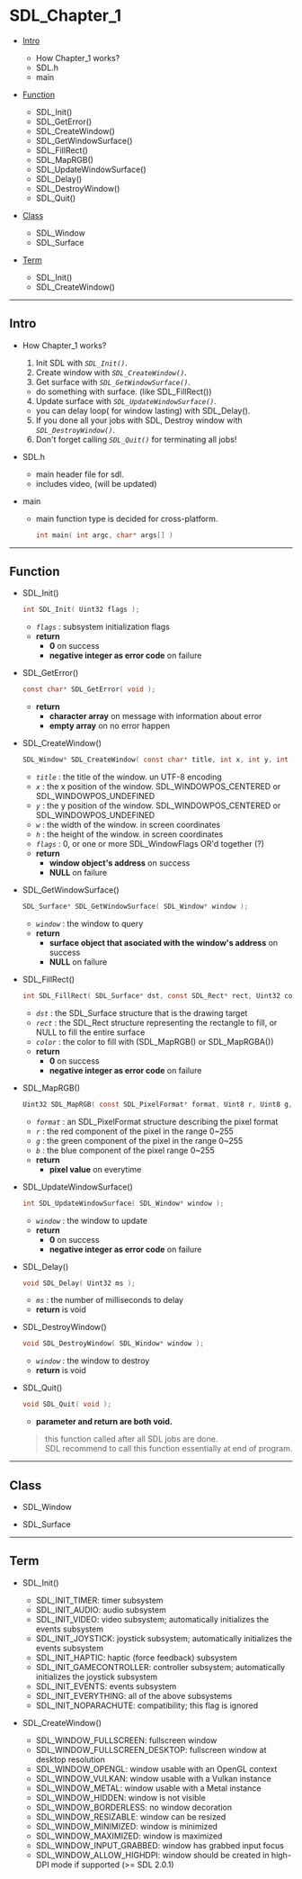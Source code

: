 # SDL_Chapter_1

- [Intro](#intro)
  - How Chapter_1 works?
  - SDL.h
  - main

- [Function](#function)
  - SDL_Init()
  - SDL_GetError()
  - SDL_CreateWindow()
  - SDL_GetWindowSurface()
  - SDL_FillRect()
  - SDL_MapRGB()
  - SDL_UpdateWindowSurface()
  - SDL_Delay()
  - SDL_DestroyWindow()
  - SDL_Quit()

- [Class](#class)
  - SDL_Window
  - SDL_Surface
  
- [Term](#term)
  - SDL_Init()
  - SDL_CreateWindow()

- - - - - - - - - - - - - - - - - - - - - - - - - - - - - - - - - - - - - - - - - - - - - - - - - - - - - - - - - - - - - - - - - - - - - - - - - - - 

## Intro
    
- How Chapter_1 works?
  1. Init SDL with _`SDL_Init()`_.
  2. Create window with _`SDL_CreateWindow()`_.
  3. Get surface with _`SDL_GetWindowSurface()`_.
    - do something with surface. (like SDL_FillRect())
  4. Update surface with _`SDL_UpdateWindowSurface()`_.
    - you can delay loop( for window lasting) with SDL_Delay().
  5. If you done all your jobs with SDL, Destroy window with _`SDL_DestroyWindow()`_.
  6. Don't forget calling _`SDL_Quit()`_ for terminating all jobs!
    
- SDL.h
  - main header file for sdl.
  - includes video, (will be updated)
    
- main
  - main function type is decided for cross-platform.
    ```C
    int main( int argc, char* args[] )
    ```
    
- - - - - - - - - - - - - - - - - - - - - - - - - - - - - - - - - - - - - - - - - - - - - - - - - - - - - - - - - - - - - - - - - - - - - - - - - - - 

## Function
    
- SDL_Init()
  ```C
  int SDL_Init( Uint32 flags );
  ```
  - _`flags`_ : subsystem initialization flags
  - **return**
    - **0** on success
    - **negative integer as error code** on failure
    

- SDL_GetError()
  ```C
  const char* SDL_GetError( void );
  ```
  - **return**
    - **character array** on message with information about error
    - **empty array** on no error happen
    

- SDL_CreateWindow()
  ```C
  SDL_Window* SDL_CreateWindow( const char* title, int x, int y, int w, int h, Uint32 flags );
  ```
  - _`title`_ : the title of the window. un UTF-8 encoding
  - _`x`_ : the x position of the window. SDL_WINDOWPOS_CENTERED or SDL_WINDOWPOS_UNDEFINED
  - _`y`_ : the y position of the window. SDL_WINDOWPOS_CENTERED or SDL_WINDOWPOS_UNDEFINED
  - _`w`_ : the width of the window. in screen coordinates
  - _`h`_ : the height of the window. in screen coordinates
  - _`flags`_ : 0, or one or more SDL_WindowFlags OR'd together (?)
  - **return**
    - **window object's address** on success
    - **NULL** on failure
    

- SDL_GetWindowSurface()
  ```C
  SDL_Surface* SDL_GetWindowSurface( SDL_Window* window );
  ```
  - _`window`_ : the window to query
  - **return**
    - **surface object that asociated with the window's address** on success
    - **NULL** on failure
    

- SDL_FillRect()
  ```C
  int SDL_FillRect( SDL_Surface* dst, const SDL_Rect* rect, Uint32 color );
  ```
  - _`dst`_ : the SDL_Surface structure that is the drawing target
  - _`rect`_ : the SDL_Rect structure representing the rectangle to fill, or NULL to fill the entire surface
  - _`color`_ : the color to fill with (SDL_MapRGB() or SDL_MapRGBA())
  - **return**
    - **0** on success
    - **negative integer as error code** on failure
    

- SDL_MapRGB()
  ```C
  Uint32 SDL_MapRGB( const SDL_PixelFormat* format, Uint8 r, Uint8 g, Uint8 b );
  ```
  - _`format`_ : an SDL_PixelFormat structure describing the pixel format
  - _`r`_ : the red component of the pixel in the range 0~255
  - _`g`_ : the green component of the pixel in the range 0~255
  - _`b`_ : the blue component of the pixel range 0~255
  - **return**
    - **pixel value** on everytime
    

- SDL_UpdateWindowSurface()
  ```C
  int SDL_UpdateWindowSurface( SDL_Window* window );
  ```
  - _`window`_ : the window to update
  - **return**
    - **0** on success
    - **negative integer as error code** on failure
    

- SDL_Delay()
  ```C
  void SDL_Delay( Uint32 ms );
  ```
  - _`ms`_ : the number of milliseconds to delay
  - **return** is void
    
- SDL_DestroyWindow()
  ```C
  void SDL_DestroyWindow( SDL_Window* window );
  ```
  - _`window`_ : the window to destroy
  - **return** is void
    

- SDL_Quit()
  ```C
  void SDL_Quit( void );
  ```
  - **parameter and return are both void.**
  > this function called after all SDL jobs are done.    
  > SDL recommend to call this function essentially at end of program.    
    

- - - - - - - - - - - - - - - - - - - - - - - - - - - - - - - - - - - - - - - - - - - - - - - - - - - - - - - - - - - - - - - - - - - - - - - - - - - 

## Class
    
- SDL_Window
    

- SDL_Surface
    
- - - - - - - - - - - - - - - - - - - - - - - - - - - - - - - - - - - - - - - - - - - - - - - - - - - - - - - - - - - - - - - - - - - - - - - - - - - 

## Term
    
  - SDL_Init()
    - SDL_INIT_TIMER: timer subsystem
    - SDL_INIT_AUDIO: audio subsystem
    - SDL_INIT_VIDEO: video subsystem; automatically initializes the events subsystem
    - SDL_INIT_JOYSTICK: joystick subsystem; automatically initializes the events subsystem
    - SDL_INIT_HAPTIC: haptic (force feedback) subsystem
    - SDL_INIT_GAMECONTROLLER: controller subsystem; automatically initializes the joystick subsystem
    - SDL_INIT_EVENTS: events subsystem
    - SDL_INIT_EVERYTHING: all of the above subsystems
    - SDL_INIT_NOPARACHUTE: compatibility; this flag is ignored
    

  - SDL_CreateWindow()
    - SDL_WINDOW_FULLSCREEN: fullscreen window
    - SDL_WINDOW_FULLSCREEN_DESKTOP: fullscreen window at desktop resolution
    - SDL_WINDOW_OPENGL: window usable with an OpenGL context
    - SDL_WINDOW_VULKAN: window usable with a Vulkan instance
    - SDL_WINDOW_METAL: window usable with a Metal instance
    - SDL_WINDOW_HIDDEN: window is not visible
    - SDL_WINDOW_BORDERLESS: no window decoration
    - SDL_WINDOW_RESIZABLE: window can be resized
    - SDL_WINDOW_MINIMIZED: window is minimized
    - SDL_WINDOW_MAXIMIZED: window is maximized
    - SDL_WINDOW_INPUT_GRABBED: window has grabbed input focus
    - SDL_WINDOW_ALLOW_HIGHDPI: window should be created in high-DPI mode if supported (>= SDL 2.0.1)
    

